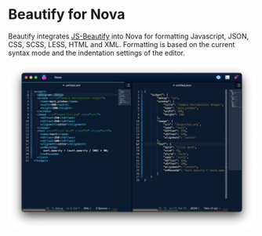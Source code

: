 # Beautify for Nova

Beautify integrates [JS-Beautify](https://github.com/beautify-web/js-beautify) into Nova for formatting Javascript, JSON, CSS, SCSS, LESS, HTML and XML. Formatting is based on the current syntax mode and the indentation settings of the editor. 

![](images/screenshot.png)
